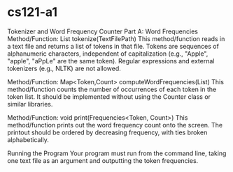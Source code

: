# cs121-a1

Tokenizer and Word Frequency Counter
Part A: Word Frequencies
Method/Function: List<Token> tokenize(TextFilePath)
This method/function reads in a text file and returns a list of tokens in that file. Tokens are sequences of alphanumeric characters, independent of capitalization (e.g., "Apple", "apple", "aPpLe" are the same token). Regular expressions and external tokenizers (e.g., NLTK) are not allowed.

Method/Function: Map<Token,Count> computeWordFrequencies(List<Token>)
This method/function counts the number of occurrences of each token in the token list. It should be implemented without using the Counter class or similar libraries.

Method/Function: void print(Frequencies<Token, Count>)
This method/function prints out the word frequency count onto the screen. The printout should be ordered by decreasing frequency, with ties broken alphabetically.

Running the Program
Your program must run from the command line, taking one text file as an argument and outputting the token frequencies.
